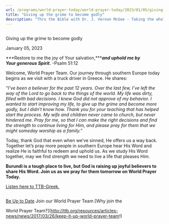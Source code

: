 ```yaml
---
url: /programs/world-prayer-today/world-prayer-today/2023/01/05/giving-up-the-grime-to-become-godly
title: "Giving up the grime to become godly"
description: "Thru the Bible with Dr. J. Vernon McGee - Taking the whole Word to the whole world"
---
```







## 
 Giving up the grime to become godly


January 05, 2023




***Restore to me the joy of Your salvation,******and uphold me by Your generous Spirit.*** -Psalm 51:12

Welcome, World Prayer Team. Our journey through southern Europe today begins as we visit with a truck driver in Greece. He shares:

*“I’ve been a believer for the past 12 years. Over the last few, I’ve left the way of the Lord to go back to the things of the world. My life was dirty, filled with bad decisions. I knew God did not approve of my behavior. I wanted to start improving my life, to give up the grime and become more godly, but I didn’t know how. Thank you for your teaching that has helped start the process. My wife and children never came to church, but never hindered me. Pray for me, so that I can make the right decisions and find the strength to continue living for Him, and please pray for them that we might someday worship as a family.”*

Today, thank God that even when we’ve sinned, He offers us a way back. Together let’s pray more people in southern Europe hear His Word and realize He is faithful to redeem and uphold us. As we study His Word together, may we find strength we need to live a life that pleases Him.

**Burundi is a tough place to live, but God is raising up joyful believers to share His Word. Join us as we pray for them tomorrow on World Prayer Today.**

[Listen here to TTB-Greek.](https://ttb.twr.org/home/day,0414/language,ELL)







## 




[Be Up to Date](http://feeds.feedburner.com/WorldPrayerToday "World Prayer Today RSS Feed")
Join our World Prayer Team
[Why join the  

World Prayer Team?](http://ttb.org/resources/articles-news/news/2017/03/26/keep-it-up-world-prayer-team!)




